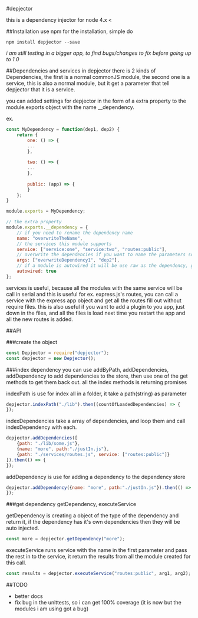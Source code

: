 #depjector

this is a dependency injector for node 4.x <

##Installation
use npm for the installation, simple do
```
npm install depjector --save
```

*i am still testing in a bigger app, to find bugs/changes to fix before going up to 1.0*

##Dependencies and services
in depjector there is 2 kinds of Dependencies, the first is a normal commonJS module, the second one is a service, this is also a normal module, but it get a parameter that tell depjector that it is a service.

you can added settings for depjector in the form of a extra property to the module.exports object with the name __dependency.

ex.
```javascript
const MyDependency = function(dep1, dep2) {
    return {
        one: () => {
        ...
        },
        
        two: () => {
        ...
        },
        
        public: (app) => {
        }
    };
}

module.exports = MyDependency;

// the extra property
module.exports.__dependency = {
    // if you need to rename the dependency name
    name: "overwriteTheName",
    // the services this module supports
    service: ["service:one", "service:two", "routes:public"],
    // overwrite the dependencies if you want to name the parameters some thing else.
    args: ["overwriteDependency1", "dep2"],
    // if a module is autowired it will be use raw as the dependency, good for config or other objects like db connection.
    autowired: true
};
```

services is useful, because all the modules with the same service will be call in serial and this is useful for ex. express.js's routes, you can call a service with the express app object and get all the routes fill out without require files. 
this is also useful if you want to add a plugin to you app, just down in the files, and all the files is load next time you restart the app and all the new routes is added. 

##API

###create the object

```javascript
const Depjector = require("depjector");
const depjector = new Depjector();
```

###index dependency
you can use addByPath, addDependencies, addDependency to add dependencies to the store, then use one of the get methods to get them back out.
all the index methods is returning promises

indexPath is use for index all in a folder, it take a path(string) as parameter
```javascript
depjector.indexPath("./lib").then((countOfLoadedDependencies) => {
});
```

indexDependencies take a array of dependencies, and loop them and call indexDependency with each.
```javascript
depjector.addDependencies([
    {path: "./lib/some.js"},
    {name: "more", path:"./justIn.js"},
    {path: "./services/routes.js", service: ["routes:public"]}
]).then(() => {
});
```

addDependency is use for adding a dependency to the dependency store
```javascript
depjector.addDependency({name: "more", path:"./justIn.js"}).then(() => {
});
```

###get dependency
getDependency, executeService

getDependency is creating a object of the type of the dependency and return it, if the dependency has it's own dependencies then they will be auto injected.
```javascript
const more = depjector.getDependency("more");
```

executeService runs service with the name in the first parameter and pass the rest in to the service, it return the results from all the module created for this call.
```javascript
const results = depjector.executeService("routes:public", arg1, arg2);
```


##TODO

* better docs
* fix bug in the unittests, so i can get 100% coverage (it is now but the modules i am using got a bug)